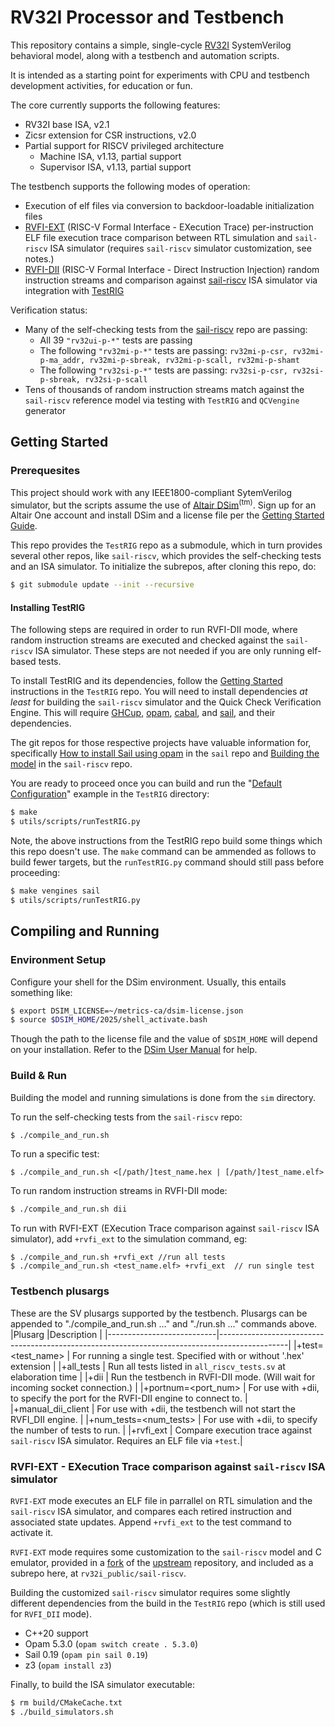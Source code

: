 RV32I Processor and Testbench
=============================

This repository contains a simple, single-cycle [RV32I](https://lf-riscv.atlassian.net/wiki/spaces/HOME/pages/16154769/RISC-V+Technical+Specifications#ISA-Specifications) SystemVerilog behavioral model, along with a testbench and automation scripts.

It is intended as a starting point for experiments with CPU and testbench development activities, for education or fun.

The core currently supports the following features:
- RV32I base ISA, v2.1
- Zicsr extension for CSR instructions, v2.0
- Partial support for RISCV privileged architecture
  - Machine ISA, v1.13, partial support
  - Supervisor ISA, v1.13, partial support

The testbench supports the following modes of operation:
- Execution of elf files via conversion to backdoor-loadable initialization files
- [RVFI-EXT](https://github.com/adamcaughron/sail-riscv) (RISC-V Formal Interface - EXecution Trace) per-instruction ELF file execution trace comparison between RTL simulation and `sail-riscv` ISA simulator (requires `sail-riscv` simulator customization, see notes.)
- [RVFI-DII](https://github.com/CTSRD-CHERI/TestRIG/blob/master/RVFI-DII.md) (RISC-V Formal Interface - Direct Instruction Injection) random instruction streams and comparison against [sail-riscv](https://github.com/riscv/sail-riscv/tree/master) ISA simulator via integration with [TestRIG](https://github.com/CTSRD-CHERI/TestRIG/tree/master)

Verification status:
- Many of the self-checking tests from the [sail-riscv](https://github.com/riscv/sail-riscv/tree/master/test/riscv-tests) repo are passing:
  - All 39 `"rv32ui-p-*"` tests are passing
  - The following `"rv32mi-p-*"` tests are passing: `rv32mi-p-csr, rv32mi-p-ma_addr, rv32mi-p-sbreak, rv32mi-p-scall, rv32mi-p-shamt`
  - The following `"rv32si-p-*"` tests are passing: `rv32si-p-csr, rv32si-p-sbreak, rv32si-p-scall`
- Tens of thousands of random instruction streams match against the `sail-riscv` reference model via testing with `TestRIG` and `QCVengine` generator

Getting Started
---------------

### Prerequesites
This project should work with any IEEE1800-compliant SytemVerilog simulator, but the scripts assume the use of [Altair DSim](https://altair.com/dsim)<sup>(tm)</sup>. Sign up for an Altair One account and install DSim and a license file per the [Getting Started Guide](https://learn.altair.com/course/view.php?id=810).

This repo provides the `TestRIG` repo as a submodule, which in turn provides several other repos, like `sail-riscv`, which provides the self-checking tests and an ISA simulator. To initialize the subrepos, after cloning this repo, do:

```sh
$ git submodule update --init --recursive
```

#### Installing TestRIG
The following steps are required in order to run RVFI-DII mode, where random instruction streams are executed and checked against the `sail-riscv` ISA simulator. These steps are not needed if you are only running elf-based tests.

To install TestRIG and its dependencies, follow the [Getting Started](https://github.com/CTSRD-CHERI/TestRIG?tab=readme-ov-file#getting-started) instructions in the `TestRIG` repo. You will need to install dependencies *at least* for building the `sail-riscv` simulator and the Quick Check Verification Engine. This will require [GHCup](https://www.haskell.org/ghcup/), [opam](https://opam.ocaml.org/doc/Install.html), [cabal](https://www.haskell.org/cabal/), and [sail](https://opam.ocaml.org/packages/sail/), and their dependencies.

The git repos for those respective projects have valuable information for, specifically [How to install Sail using opam](https://github.com/rems-project/sail/blob/sail2/INSTALL.md#how-to-install-sail-using-opam) in the `sail` repo and [Building the model](https://github.com/riscv/sail-riscv/tree/master?tab=readme-ov-file#building-the-model) in the `sail-riscv` repo.

You are ready to proceed once you can build and run the "[Default Configuration](https://github.com/CTSRD-CHERI/TestRIG?tab=readme-ov-file#default-configuration)" example in the `TestRIG` directory:
```sh
$ make
$ utils/scripts/runTestRIG.py
```

Note, the above instructions from the TestRIG repo build some things which this repo doesn't use. The `make` command can be ammended as follows to build fewer targets, but the `runTestRIG.py` command should still pass before proceeding:
```sh
$ make vengines sail
$ utils/scripts/runTestRIG.py
```

Compiling and Running
---------------------
### Environment Setup
Configure your shell for the DSim environment. Usually, this entails something like:
```sh
$ export DSIM_LICENSE=~/metrics-ca/dsim-license.json
$ source $DSIM_HOME/2025/shell_activate.bash
```
Though the path to the license file and the value of `$DSIM_HOME` will depend on your installation. Refer to the [DSim User Manual](https://help.metrics.ca/support/solutions/articles/154000141193-user-guide-dsim-user-manual) for help.


### Build & Run
Building the model and running simulations is done from the `sim` directory.

To run the self-checking tests from the `sail-riscv` repo:
```sh
$ ./compile_and_run.sh
```

To run a specific test:
```
$ ./compile_and_run.sh <[/path/]test_name.hex | [/path/]test_name.elf>
```

To run random instruction streams in RVFI-DII mode:
```sh
$ ./compile_and_run.sh dii
```

To run with RVFI-EXT (EXecution Trace comparison against `sail-riscv` ISA simulator), add `+rvfi_ext` to the simulation command, eg:
```
$ ./compile_and_run.sh +rvfi_ext //run all tests
$ ./compile_and_run.sh <test_name.elf> +rvfi_ext  // run single test
```

### Testbench plusargs
These are the SV plusargs supported by the testbench. Plusargs can be appended to "./compile\_and\_run.sh ..." and "./run.sh ..." commands above.
|Plusarg                    |Description                                                                                    |
|---------------------------|-----------------------------------------------------------------------------------------------|
|+test=\<test\_name\>       | For running a single test. Specified with or without '.hex' extension                         |
|+all\_tests                | Run all tests listed in `all_riscv_tests.sv` at elaboration time                              |
|+dii                       | Run the testbench in RVFI-DII mode. (Will wait for incoming socket connection.)               |
|+portnum=\<port\_num\>     | For use with +dii, to specify the port for the RVFI-DII engine to connect to.                 |
|+manual\_dii\_client       | For use with +dii, the testbench will not start the RVFI\_DII engine.                         |
|+num\_tests=\<num\_tests\> | For use with +dii, to specify the number of tests to run.                                     |
|+rvfi\_ext                  | Compare execution trace against `sail-riscv` ISA simulator. Requires an ELF file via `+test`.|

### RVFI-EXT - EXecution Trace comparison against `sail-riscv` ISA simulator
`RVFI-EXT` mode executes an ELF file in parrallel on RTL simulation and the `sail-riscv` ISA simulator, and compares each retired instruction and associated state updates. Append `+rvfi_ext` to the test command to activate it.

`RVFI-EXT` mode requires some customization to the `sail-riscv` model and C emulator, provided in a [fork](https://github.com/adamcaughron/sail-riscv) of the [upstream](https://github.com/riscv/sail-riscv) repository, and included as a subrepo here, at `rv32i_public/sail-riscv`.

Building the customized `sail-riscv` simulator requires some slightly different dependencies from the build in the `TestRIG` repo (which is still used for `RVFI_DII` mode).
- C++20 support
- Opam 5.3.0 (`opam switch create . 5.3.0`)
- Sail 0.19 (`opam pin sail 0.19`)
- z3 (`opam install z3`)

Finally, to build the ISA simulator executable:
```sh
$ rm build/CMakeCache.txt
$ ./build_simulators.sh
```

